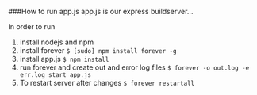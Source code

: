 ###How to run app.js
app.js is our express buildserver...

In order to run
 1. install nodejs and npm
 2. install forever ```$ [sudo] npm install forever -g```
 3. install app.js ```$ npm install```
 4. run forever and create out and error log files ```$ forever -o out.log -e err.log start app.js```
  1. To restart server after changes ```$ forever restartall```
 
